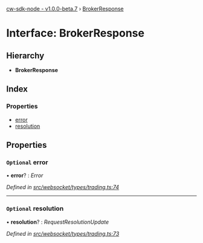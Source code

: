 [cw-sdk-node - v1.0.0-beta.7](../README.md) › [BrokerResponse](brokerresponse.md)

# Interface: BrokerResponse

## Hierarchy

* **BrokerResponse**

## Index

### Properties

* [error](brokerresponse.md#optional-error)
* [resolution](brokerresponse.md#optional-resolution)

## Properties

### `Optional` error

• **error**? : *Error*

*Defined in [src/websocket/types/trading.ts:74](https://github.com/cryptowatch/cw-sdk-node/blob/master/src/websocket/types/trading.ts#L74)*

___

### `Optional` resolution

• **resolution**? : *RequestResolutionUpdate*

*Defined in [src/websocket/types/trading.ts:73](https://github.com/cryptowatch/cw-sdk-node/blob/master/src/websocket/types/trading.ts#L73)*
